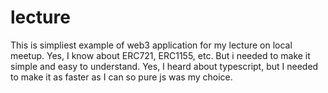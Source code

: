 # lecture

This is simpliest example of web3 application for my lecture on local meetup.
Yes, I know about ERC721, ERC1155, etc. But i needed to make it simple and easy to understand.
Yes, I heard about typescript, but I needed to make it as faster as I can so pure js was my choice.
